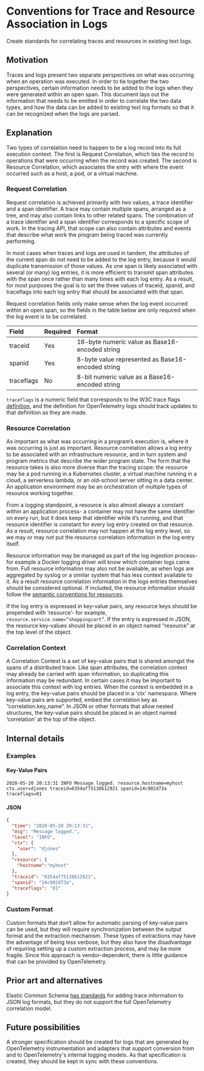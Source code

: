 # Conventions for Trace and Resource Association in Logs

Create standards for correlating traces and resources in existing text logs.

## Motivation

Traces and logs present two separate perspectives on what was occurring when an
operation was executed. In order to tie together the two perspectives, certain
information needs to be added to the logs when they were generated within an
open span. This document lays out the information that needs to be emitted in
order to correlate the two data types, and how the data can be added to existing
text log formats so that it can be recognized when the logs are parsed.

## Explanation

Two types of correlation need to happen to tie a log record into its full
execution context. The first is Request Correlation, which ties the record to
operations that were occurring when the record was created. The second is
Resource Correlation, which associates the entry with where the event occurred
such as a host, a pod, or a virtual machine.

### Request Correlation

Request correlation is achieved primarily with two values, a trace identifier
and a span identifier. A trace may contain multiple spans, arranged as a tree,
and may also contain links to other related spans. The combination of a trace
identifier and a span identifier corresponds to a specific scope of work. In the
tracing API, that scope can also contain attributes and events that describe
what work the program being traced was currently performing.

In most cases when traces and logs are used in tandem, the attributes of the
current span do not need to be added to the log entry, because it would duplicate
transmission of those values. As one span is likely associated with several (or
many) log entries, it is more efficient to transmit span attributes with the
span once rather than many times with each log entry. As a result, for most
purposes the goal is to set the three values of traceid, spanid, and traceflags
into each log entry that should be associated with that span.

Request correlation fields only make sense when the log event occurred within
an open span, so the fields in the table below are only required when the log
event is to be correlated.

| Field      | Required | Format
| :--------- | :------- | :--------------------------------------------------
| traceid    | Yes      | 16-byte numeric value as Base16-encoded string
| spanid     | Yes      | 8-byte value represented as Base16-encoded string
| traceflags | No       | 8-bit numeric value as a Base16-encoded string

`traceflags` is a numeric field that corresponds to the W3C trace flags
[definition](https://www.w3.org/TR/trace-context/#trace-flags), and the
definition for OpenTelemetry logs should track updates to that definition
as they are made.

### Resource Correlation

As important as what was occurring in a program’s execution is, where it was
occurring is just as important. Resource correlation allows a log entry to be
associated with an infrastructure resource, and in turn system and program
metrics that describe the wider program state. The form that the resource takes
is also more diverse than the tracing scope: the resource may be a pod running
in a Kubernetes cluster, a virtual machine running in a cloud, a serverless
lambda, or an old-school server sitting in a data center. An application
environment may be an orchestration of multiple types of resource working
together.

From a logging standpoint, a resource is also almost always a constant within an
application process- a container may not have the same identifier on every run,
but it does keep that identifier while it’s running, and that resource
identifier is constant for every log entry created on that resource. As a
result, resource correlation may not happen at the log entry level, so we may or
may not put the resource correlation information in the log entry itself.

Resource information may be managed as part of the log ingestion process- for
example a Docker logging driver will know which container logs came from.
Full resource information may also not be available, as when logs are
aggregated by syslog or a similar system that has less context available to it.
As a result resource correlation information in the logs entries themselves
should be considered optional. If included, the resource information should
follow the [semantic conventions for resources](https://github.com/open-telemetry/opentelemetry-specification/tree/master/specification/resource/semantic_conventions).

If the log entry is expressed in key-value pairs, any resource keys should be
prepended with ‘resource’- for example, `resource.service.name=”shoppingcart”`.
If the entry is expressed in JSON, the resource key-values should be placed in
an object named “resource” at the top level of the object.

### Correlation Context

A Correlation Context is a set of key-value pairs that is shared amongst the
spans of a distributed trace. Like span attributes, the correlation context may
already be carried with span information, so duplicating this information may be
redundant. In certain cases it may be important to associate this context with
log entries. When the context is embedded in a log entry, the key-value
pairs should be placed in a 'ctx' namespace. Where key-value pairs are
supported, embed the correlation key as “correlation.key_name”. In JSON or
other formats that allow nested structures, the key-value pairs should be
placed in an object named ‘correlation’ at the top of the object.

## Internal details

### Examples

#### Key-Value Pairs

```text
2020-05-20 20:13:31 INFO Message logged. resource.hostname=myhost
ctx.user=djones traceid=0354af75138b12921 spanid=14c902d73a traceflags=01
```

#### JSON

```json
{
  "time": "2020-05-20 20:13:31",
  "msg": "Message logged.",
  "level": "INFO",
  "ctx": {
    "user": "djones"
  },
  "resource": {
    "hostname":"myhost"
  },
  "traceid": "0354af75138b12921",
  "spanid": "14c902d73a",
  "traceflags": "01"
}
```

### Custom Format

Custom formats that don’t allow for automatic parsing of key-value pairs can be
used, but they will require synchronization between the output format and the
extraction mechanism. These types of extractions may have the advantage of being
less verbose, but they also have the disadvantage of requiring setting up a
custom extraction process, and may be more fragile. Since this approach is
vendor-dependent, there is little guidance that can be provided by
OpenTelemetry.

## Prior art and alternatives

Elastic Common Schema [has standards](https://www.elastic.co/guide/en/ecs/current/ecs-tracing.html#ecs-tracing)
for adding trace information to JSON log formats, but they do not support the
full OpenTelemetry correlation model.

## Future possibilities

A stronger specification should be created for logs that are generated by
OpenTelemetry instrumentation and adapters that support conversion from and
to OpenTelemetry's internal logging models. As that specification is created,
they should be kept in sync with these conventions.
